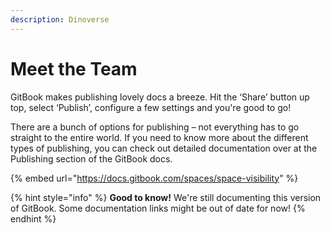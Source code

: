 ```yaml
---
description: Dinoverse
---
```


# Meet the Team

GitBook makes publishing lovely docs a breeze. Hit the ‘Share’ button up top, select ‘Publish’, configure a few settings and you're good to go!

There are a bunch of options for publishing – not everything has to go straight to the entire world. If you need to know more about the different types of publishing, you can check out detailed documentation over at the Publishing section of the GitBook docs.

{% embed url="https://docs.gitbook.com/spaces/space-visibility" %}

{% hint style="info" %}
**Good to know!** We're still documenting this version of GitBook. Some documentation links might be out of date for now!
{% endhint %}
